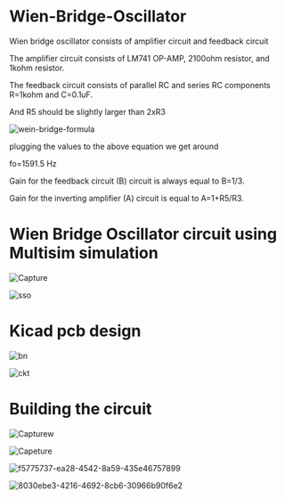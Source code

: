 # Wien-Bridge-Oscillator

Wien bridge oscillator consists of amplifier circuit and feedback circuit

The amplifier circuit consists of LM741 OP-AMP, 2100ohm resistor, and 1kohm resistor.

The feedback circuit consists of parallel RC and series RC components R=1kohm and C=0.1uF.

And R5 should be slightly larger than 2xR3

![wein-bridge-formula](https://user-images.githubusercontent.com/108411357/198380865-4a84cdd8-2c2a-499d-b858-fedbf84cffd3.png)



plugging the values to the above equation we get around

fo=1591.5 Hz

Gain for the feedback circuit (B) circuit is always equal to B=1/3.

Gain for the inverting amplifier (A) circuit is equal to A=1+R5/R3.

# Wien Bridge Oscillator circuit using Multisim simulation

![Capture](https://user-images.githubusercontent.com/108411357/198381957-079ecd65-4bc2-4231-bb3a-d0a1afe40294.PNG)


![sso](https://user-images.githubusercontent.com/108411357/198382598-5f7bdf37-ada1-4374-abd4-f655a21f7217.PNG)


# Kicad pcb design

![bn](https://user-images.githubusercontent.com/108411357/198382957-20daf183-ed38-4832-85a1-1c1dd2cb401e.PNG)

![ckt](https://user-images.githubusercontent.com/108411357/198382988-bb679a71-ae13-458f-a3d9-daa641377476.PNG)

# Building the circuit 

![Capturew](https://user-images.githubusercontent.com/108411357/198387280-a48b5caa-6962-485c-b440-b46db3c372e2.PNG)

![Capeture](https://user-images.githubusercontent.com/108411357/198387409-c9b7a275-ef77-4216-aa36-d94e00c4cd81.PNG)


![f5775737-ea28-4542-8a59-435e46757899](https://user-images.githubusercontent.com/108411357/198386607-0053d917-74bd-47bc-a4b5-1e6f34e4ff5d.jpg)

![8030ebe3-4216-4692-8cb6-30966b90f6e2](https://user-images.githubusercontent.com/108411357/198386626-81e8e917-6085-46df-a5d6-29c4bcdf8dae.jpg)


